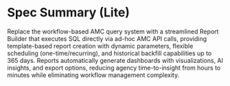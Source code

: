 # Spec Summary (Lite)

Replace the workflow-based AMC query system with a streamlined Report Builder that executes SQL directly via ad-hoc AMC API calls, providing template-based report creation with dynamic parameters, flexible scheduling (one-time/recurring), and historical backfill capabilities up to 365 days. Reports automatically generate dashboards with visualizations, AI insights, and export options, reducing agency time-to-insight from hours to minutes while eliminating workflow management complexity.